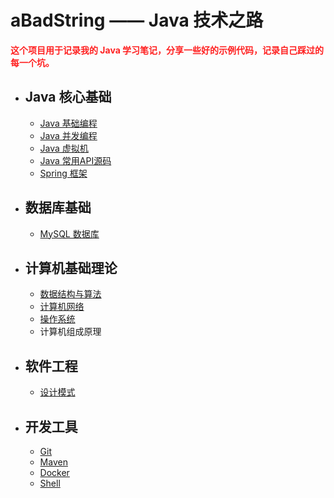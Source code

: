 # aBadString —— Java 技术之路

<b style="color:#ff2121">这个项目用于记录我的 Java 学习笔记，分享一些好的示例代码，记录自己踩过的每一个坑。</b>

- ## Java 核心基础
    - [Java 基础编程](01_Java核心基础/01_Java基础编程.md)
    - [Java 并发编程](01_Java核心基础/02_Java并发编程.md)
    - [Java 虚拟机](01_Java核心基础/03_Java虚拟机.md)
    - [Java 常用API源码](01_Java核心基础/04_Java常用API源码.md)
    - [Spring 框架](01_Java核心基础/05_Spring.md)

- ## 数据库基础
    - [MySQL 数据库](03_数据库与中间件基础/01_MySQL.md)

- ## 计算机基础理论
    - [数据结构与算法](04_计算机基础理论/01_数据结构与算法.md)
    - [计算机网络](04_计算机基础理论/02_计算机网络.md)
    - [操作系统](04_计算机基础理论/03_操作系统.md)
    - 计算机组成原理

- ## 软件工程
    - [设计模式](05_软件工程/01_设计模式.md)

- ## 开发工具
    - [Git](06_开发工具/01_Git.md)
    - [Maven](06_开发工具/02_Maven.md)
    - [Docker](06_开发工具/03_Docker.md)
    - [Shell](06_开发工具/04_Shell.md)

<!-- 
算法：
    基础：堆 二叉树 图 最小栈 最大队列
    其他：LRU(操作系统)、RIP(计网)、。。。
    刷题：https://leetcode-cn.com/problemset/lcof/

Java:
    基础编程: HashMap(原理，数组+链表/红黑树，扩容)、集合、IO/NIO、线程、<反射>
    并发编程：锁(CAS + AQS -> 一堆锁) sync volatile、并发容器/同步容器
    JVM基础：GC 内存模型 《深入理解Java虚拟机》
    框架：Spring(IOC、AOP、依赖循环/三级缓存)、Spring Boot（启动器 @SpringBootApplication）

数据库：
    MySQL：B+ 索引 事务 锁 InnoDB MyIsam
    Redis：基础（跳表）、缓存击穿（布隆过滤器）、缓存雪崩

计网：
    应用层 HTTP：HTTP报文（请求行、首部字段、主体）
    运输层 TCP UDP：区别、TCP三次握手/四次挥手、滑动窗口/拥塞控制、端到端的通讯（端口号）、TCP报文段
    网络层 IP：划分子网，汇聚子网，ABCDE类网络，私网地址，IP分组，路由算法（RIP）
    串起来：输入URL到浏览器中，发生了什么？host -> DNS(递归/迭代) 

操作系统：
    进程、线程
    CPU 调度（时间片）
    用户态/内核态
    PV操作、死锁
    Linux：命令、Shell、进程通讯（8）

项目：怎么用/为啥这样用

每天交流：一道算法、一些面试题




	- 程序羊 https://github.com/hansonwang99/JavaCollection
	- Java开源项目 
		- https://mp.weixin.qq.com/s/y59hmDbQj1QglVj90viZqw
		- https://mp.weixin.qq.com/s/PmxVlkI9LUmnqqSk0Frqeg
阿里开源的 IDE 代码规约检测插件 https://github.com/alibaba/p3c

 -->